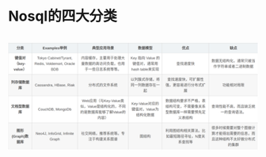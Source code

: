 # Nosql的四大分类&emsp;  
&emsp;  
<img src="Nosql的四大分类/1.png" alt="1" width='700px' />&emsp;  
&emsp;  
&emsp;  
